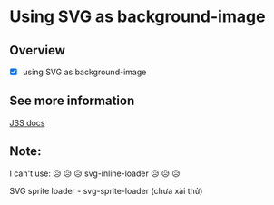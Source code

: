 # Using SVG as background-image

## Overview

  - [x] using SVG as background-image

## See more information

[JSS docs](http://cssinjs.org/jss-expand-full)


## Note:

I can't use: 😥 😥 😥 svg-inline-loader  😥 😥 😥

SVG sprite loader - svg-sprite-loader (chưa xài thử)


